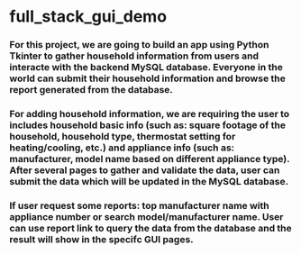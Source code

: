 # full_stack_gui_demo
### For this project, we are going to build an app using Python Tkinter to gather household information from users and interacte with the backend MySQL database. Everyone in the world can submit their household information and browse the report generated from the database.
### 
### For adding household information, we are requiring the user to includes household basic info (such as: square footage of the household, household type, thermostat setting for heating/cooling, etc.) and appliance info (such as: manufacturer, model name based on different appliance type). After several pages to gather and validate the data, user can submit the data which will be updated in the MySQL database.

### If user request some reports: top manufacturer name with appliance number or search model/manufacturer name. User can use report link to query the data from the database and the result will show in the specifc GUI pages.



